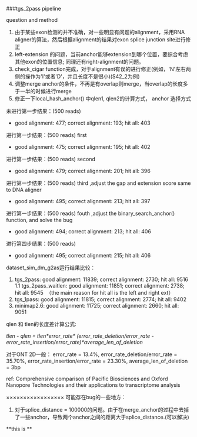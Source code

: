 ###tgs_2pass pipeline

question and method
1. 由于某些exon检测的并不准确，对一些明显有问题的alignment，采用RNA aligner的算法，然后根据alignment的结果对exon splice junction site进行修正
2. left-extension 的问题，当前anchor能够extension到哪个位置，要综合考虑其他exon的位置信息; 同理还有right-alignment的问题。
3. check_cigar function完成，对于alignment有误的进行修正(例如，'N'左右两侧的操作为'I'或者'D'，并且长度不是很小)(S42_2为例)
4. 调整merge anchor的条件，不再是有overlap则merge，当overlap的长度多于一半的时候进行merge
5. 修正一下local_hash_anchor() 中qlen1, qlen2的计算方式， anchor 选择方式


未进行第一步结果：(500 reads)
- good alignment: 477; correct alignment: 193; hit all: 403

进行第一步结果：(500 reads) first
- good alignment: 475; correct alignment: 195; hit all: 402

进行第一步结果：(500 reads) second
- good alignment: 479; correct alignment: 201; hit all: 396

进行第一步结果：(500 reads) third ,adjust the gap and extension score same to DNA aligner
- good alignment: 495; correct alignment: 213; hit all: 397

进行第一步结果：(500 reads) fouth ,adjust the binary_search_anchor() function, and solve the bug
- good alignment: 494; correct alignment: 213; hit all: 406

进行第四步结果：(500 reads)
- good alignment: 495; correct alignment: 215; hit all: 406


dataset_sim_dm_g2as运行结果比较：
1. tgs_2pass: 
good alignment: 11839; correct alignment: 2730; hit all: 9516
1.1 tgs_2pass_waitlen:
good alignment: 11851; correct alignment: 2738; hit all: 9545  （the main reason for hit all is the left and right ext）
2. tgs_1pass: 
good alignment: 11815; correct alignment: 2774; hit all: 9402
3. minimap2.6: 
good alignment: 11725; correct alignment: 2660; hit all: 9051







qlen 和 tlen的长度差计算公式:

*tlen - qlen = tlen\*error_rate\* (error_rate_deletion/error_rate - error_rate_insertion/error_rate)\*average_len_of_deletion*

对于ONT 2D一般：
error_rate = 13.4%, error_rate_deletion/error_rate = 35.70%, error_rate_insertion/error_rate = 23.30%, average_len_of_deletion = 3bp

ref: Comprehensive comparison of Pacific Biosciences and Oxford Nanopore Technologies and their applications to transcriptome analysis


×××××××××××××××××
可能存在bug的一些地方：
1. 对于splice_distance = 100000的问题。由于在merge_anchor的过程中去掉了一些anchor，导致两个anchor之间的距离大于splice_distance.(可以解决)

**this is **

